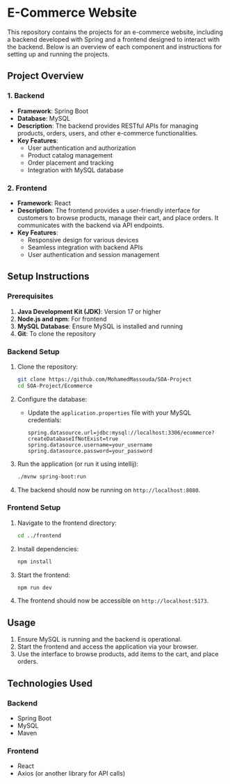 # E-Commerce Website

This repository contains the projects for an e-commerce website, including a backend developed with Spring and a frontend designed to interact with the backend. Below is an overview of each component and instructions for setting up and running the projects.

## Project Overview

### 1. Backend
- **Framework**: Spring Boot
- **Database**: MySQL
- **Description**: The backend provides RESTful APIs for managing products, orders, users, and other e-commerce functionalities.
- **Key Features**:
  - User authentication and authorization
  - Product catalog management
  - Order placement and tracking
  - Integration with MySQL database

### 2. Frontend
- **Framework**: React
- **Description**: The frontend provides a user-friendly interface for customers to browse products, manage their cart, and place orders. It communicates with the backend via API endpoints.
- **Key Features**:
  - Responsive design for various devices
  - Seamless integration with backend APIs
  - User authentication and session management

## Setup Instructions

### Prerequisites
1. **Java Development Kit (JDK)**: Version 17 or higher
2. **Node.js and npm**: For frontend 
3. **MySQL Database**: Ensure MySQL is installed and running
4. **Git**: To clone the repository

### Backend Setup
1. Clone the repository:
   ```bash
   git clone https://github.com/MohamedMassouda/SOA-Project
   cd SOA-Project/Ecommerce
   ```

2. Configure the database:
   - Update the `application.properties` file with your MySQL credentials:
     ```properties
     spring.datasource.url=jdbc:mysql://localhost:3306/ecommerce?createDatabaseIfNotExist=true
     spring.datasource.username=your_username
     spring.datasource.password=your_password
     ```

3. Run the application (or run it using intellij):
   ```bash
   ./mvnw spring-boot:run
   ```

4. The backend should now be running on `http://localhost:8080`.

### Frontend Setup
1. Navigate to the frontend directory:
   ```bash
   cd ../frontend
   ```

2. Install dependencies:
   ```bash
   npm install
   ```

3. Start the frontend:
   ```bash
   npm run dev
   ```

4. The frontend should now be accessible on `http://localhost:5173`.

## Usage
1. Ensure MySQL is running and the backend is operational.
2. Start the frontend and access the application via your browser.
3. Use the interface to browse products, add items to the cart, and place orders.

## Technologies Used
### Backend
- Spring Boot
- MySQL
- Maven

### Frontend
- React
- Axios (or another library for API calls)

